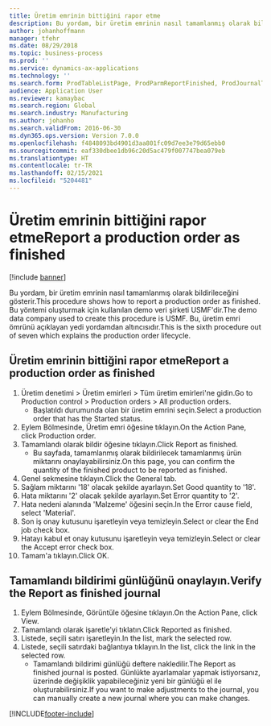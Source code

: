 ```yaml
---
title: Üretim emrinin bittiğini rapor etme
description: Bu yordam, bir üretim emrinin nasıl tamamlanmış olarak bildirileceğini gösterir.
author: johanhoffmann
manager: tfehr
ms.date: 08/29/2018
ms.topic: business-process
ms.prod: ''
ms.service: dynamics-ax-applications
ms.technology: ''
ms.search.form: ProdTableListPage, ProdParmReportFinished, ProdJournalTransProd, ProdSetupReportFinished
audience: Application User
ms.reviewer: kamaybac
ms.search.region: Global
ms.search.industry: Manufacturing
ms.author: johanho
ms.search.validFrom: 2016-06-30
ms.dyn365.ops.version: Version 7.0.0
ms.openlocfilehash: f4848093bd4901d3aa801fc09d7ee3e79d65ebb0
ms.sourcegitcommit: eaf330dbee1db96c20d5ac479f007747bea079eb
ms.translationtype: HT
ms.contentlocale: tr-TR
ms.lasthandoff: 02/15/2021
ms.locfileid: "5204481"
---
```

# <a name="report-a-production-order-as-finished"></a><span data-ttu-id="4b3e9-103">Üretim emrinin bittiğini rapor etme</span><span class="sxs-lookup"><span data-stu-id="4b3e9-103">Report a production order as finished</span></span>

[!include [banner](../../includes/banner.md)]

<span data-ttu-id="4b3e9-104">Bu yordam, bir üretim emrinin nasıl tamamlanmış olarak bildirileceğini gösterir.</span><span class="sxs-lookup"><span data-stu-id="4b3e9-104">This procedure shows how to report a production order as finished.</span></span> <span data-ttu-id="4b3e9-105">Bu yöntemi oluşturmak için kullanılan demo veri şirketi USMF'dir.</span><span class="sxs-lookup"><span data-stu-id="4b3e9-105">The demo data company used to create this procedure is USMF.</span></span> <span data-ttu-id="4b3e9-106">Bu, üretim emri ömrünü açıklayan yedi yordamdan altıncısıdır.</span><span class="sxs-lookup"><span data-stu-id="4b3e9-106">This is the sixth procedure out of seven which explains the production order lifecycle.</span></span>


## <a name="report-a-production-order-as-finished"></a><span data-ttu-id="4b3e9-107">Üretim emrinin bittiğini rapor etme</span><span class="sxs-lookup"><span data-stu-id="4b3e9-107">Report a production order as finished</span></span>
1. <span data-ttu-id="4b3e9-108">Üretim denetimi > Üretim emirleri > Tüm üretim emirleri'ne gidin.</span><span class="sxs-lookup"><span data-stu-id="4b3e9-108">Go to Production control > Production orders > All production orders.</span></span>
    * <span data-ttu-id="4b3e9-109">Başlatıldı durumunda olan bir üretim emrini seçin.</span><span class="sxs-lookup"><span data-stu-id="4b3e9-109">Select a production order that has the Started status.</span></span>  
2. <span data-ttu-id="4b3e9-110">Eylem Bölmesinde, Üretim emri öğesine tıklayın.</span><span class="sxs-lookup"><span data-stu-id="4b3e9-110">On the Action Pane, click Production order.</span></span>
3. <span data-ttu-id="4b3e9-111">Tamamlandı olarak bildir öğesine tıklayın.</span><span class="sxs-lookup"><span data-stu-id="4b3e9-111">Click Report as finished.</span></span>
    * <span data-ttu-id="4b3e9-112">Bu sayfada, tamamlanmış olarak bildirilecek tamamlanmış ürün miktarını onaylayabilirsiniz.</span><span class="sxs-lookup"><span data-stu-id="4b3e9-112">On this page, you can confirm the quantity of the finished product to be reported as finished.</span></span>  
4. <span data-ttu-id="4b3e9-113">Genel sekmesine tıklayın.</span><span class="sxs-lookup"><span data-stu-id="4b3e9-113">Click the General tab.</span></span>
5. <span data-ttu-id="4b3e9-114">Sağlam miktarını '18' olacak şekilde ayarlayın.</span><span class="sxs-lookup"><span data-stu-id="4b3e9-114">Set Good quantity to '18'.</span></span>
6. <span data-ttu-id="4b3e9-115">Hata miktarını '2' olacak şekilde ayarlayın.</span><span class="sxs-lookup"><span data-stu-id="4b3e9-115">Set Error quantity to '2'.</span></span>
7. <span data-ttu-id="4b3e9-116">Hata nedeni alanında 'Malzeme' öğesini seçin.</span><span class="sxs-lookup"><span data-stu-id="4b3e9-116">In the Error cause field, select 'Material'.</span></span>
8. <span data-ttu-id="4b3e9-117">Son iş onay kutusunu işaretleyin veya temizleyin.</span><span class="sxs-lookup"><span data-stu-id="4b3e9-117">Select or clear the End job check box.</span></span>
9. <span data-ttu-id="4b3e9-118">Hatayı kabul et onay kutusunu işaretleyin veya temizleyin.</span><span class="sxs-lookup"><span data-stu-id="4b3e9-118">Select or clear the Accept error check box.</span></span>
10. <span data-ttu-id="4b3e9-119">Tamam'a tıklayın.</span><span class="sxs-lookup"><span data-stu-id="4b3e9-119">Click OK.</span></span>

## <a name="verify-the-report-as-finished-journal"></a><span data-ttu-id="4b3e9-120">Tamamlandı bildirimi günlüğünü onaylayın.</span><span class="sxs-lookup"><span data-stu-id="4b3e9-120">Verify the Report as finished journal</span></span>
1. <span data-ttu-id="4b3e9-121">Eylem Bölmesinde, Görüntüle öğesine tıklayın.</span><span class="sxs-lookup"><span data-stu-id="4b3e9-121">On the Action Pane, click View.</span></span>
2. <span data-ttu-id="4b3e9-122">Tamamlandı olarak işaretle'yi tıklatın.</span><span class="sxs-lookup"><span data-stu-id="4b3e9-122">Click Reported as finished.</span></span>
3. <span data-ttu-id="4b3e9-123">Listede, seçili satırı işaretleyin.</span><span class="sxs-lookup"><span data-stu-id="4b3e9-123">In the list, mark the selected row.</span></span>
4. <span data-ttu-id="4b3e9-124">Listede, seçili satırdaki bağlantıya tıklayın.</span><span class="sxs-lookup"><span data-stu-id="4b3e9-124">In the list, click the link in the selected row.</span></span>
    * <span data-ttu-id="4b3e9-125">Tamamlandı bildirimi günlüğü deftere nakledilir.</span><span class="sxs-lookup"><span data-stu-id="4b3e9-125">The Report as finished journal is posted.</span></span> <span data-ttu-id="4b3e9-126">Günlükte ayarlamalar yapmak istiyorsanız, üzerinde değişiklik yapabileceğiniz yeni bir günlüğü el ile oluşturabilirsiniz.</span><span class="sxs-lookup"><span data-stu-id="4b3e9-126">If you want to make adjustments to the journal, you can manually create  a new journal where you can make changes.</span></span>  



[!INCLUDE[footer-include](../../../includes/footer-banner.md)]
